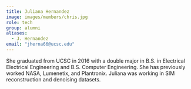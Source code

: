 ```yaml
---
title: Juliana Hernandez
image: images/members/chris.jpg
role: tech
group: alumni
aliases:
  - J. Hernandez
email: "jherna66@ucsc.edu"
---
```

She graduated from UCSC in 2016 with a double major in B.S. in Electrical Electrical Engineering and B.S. Computer Engineering. She has previously worked NASA, Lumenetix, and Plantronix. Juliana was working in SIM reconstruction and denoising datasets.


